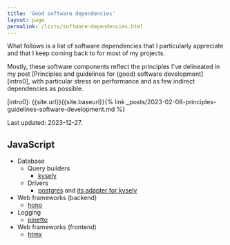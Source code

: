```yaml
---
title: 'Good software dependencies'
layout: page
permalink: /lists/software-dependencies.html
---
```


What follows is a list of software dependencies that I particularly appreciate
and that I keep coming back to for most of my projects.

Mostly, these software components reflect the principles I've delineated in my
post [Principles and guidelines for (good) software development][intro0], with
particular stress on performance and as few indirect dependencies as possible.

[intro0]: {{site.url}}{{site.baseurl}}{% link _posts/2023-02-08-principles-guidelines-software-development.md %}

Last updated: 2023-12-27.

## JavaScript

- Database
  - Query builders
    - [kysely](https://www.kysely.dev)
  - Drivers
    - [postgres](https://www.npmjs.com/package/postgres) and [its adapter for kysely](https://www.npmjs.com/package/kysely-postgres-js) 
- Web frameworks (backend)
  - [hono](https://hono.dev)
- Logging
  - [pinetto](https://www.npmjs.com/package/pinetto)
- Web frameworks (frontend)
  - [htmx](https://htmx.org/)


